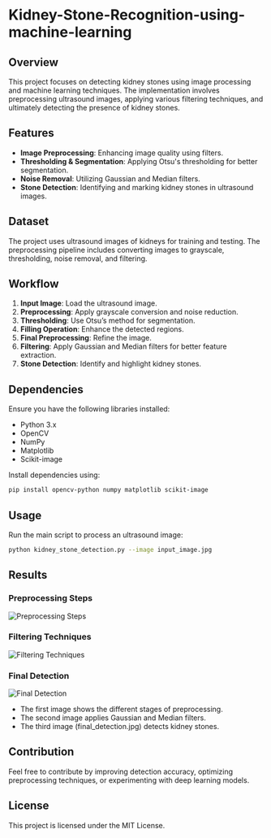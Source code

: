 # Kidney-Stone-Recognition-using-machine-learning

## Overview
This project focuses on detecting kidney stones using image processing and machine learning techniques. The implementation involves preprocessing ultrasound images, applying various filtering techniques, and ultimately detecting the presence of kidney stones.

## Features
- **Image Preprocessing**: Enhancing image quality using filters.
- **Thresholding & Segmentation**: Applying Otsu's thresholding for better segmentation.
- **Noise Removal**: Utilizing Gaussian and Median filters.
- **Stone Detection**: Identifying and marking kidney stones in ultrasound images.

## Dataset
The project uses ultrasound images of kidneys for training and testing. The preprocessing pipeline includes converting images to grayscale, thresholding, noise removal, and filtering.

## Workflow
1. **Input Image**: Load the ultrasound image.
2. **Preprocessing**: Apply grayscale conversion and noise reduction.
3. **Thresholding**: Use Otsu’s method for segmentation.
4. **Filling Operation**: Enhance the detected regions.
5. **Final Preprocessing**: Refine the image.
6. **Filtering**: Apply Gaussian and Median filters for better feature extraction.
7. **Stone Detection**: Identify and highlight kidney stones.

## Dependencies
Ensure you have the following libraries installed:
- Python 3.x
- OpenCV
- NumPy
- Matplotlib
- Scikit-image

Install dependencies using:
```bash
pip install opencv-python numpy matplotlib scikit-image
```

## Usage
Run the main script to process an ultrasound image:
```bash
python kidney_stone_detection.py --image input_image.jpg
```

## Results
### Preprocessing Steps
![Preprocessing Steps](https://github.com/user-attachments/assets/cd849989-535b-4864-a5c3-a7631210c37a)

### Filtering Techniques
![Filtering Techniques](Picture2.jpg)

### Final Detection
![Final Detection](final_detection.jpg)

- The first image shows the different stages of preprocessing.
- The second image applies Gaussian and Median filters.
- The third image (final_detection.jpg) detects kidney stones.

## Contribution
Feel free to contribute by improving detection accuracy, optimizing preprocessing techniques, or experimenting with deep learning models.

## License
This project is licensed under the MIT License.
